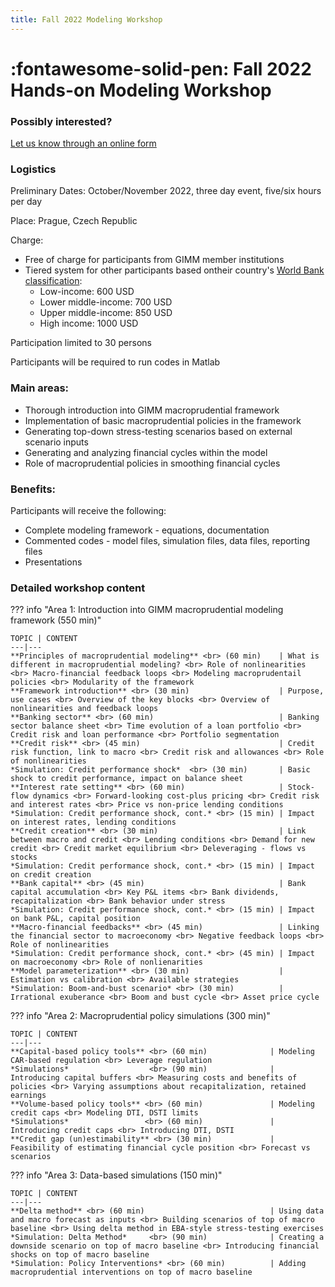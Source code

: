 ```yaml
--- 
title: Fall 2022 Modeling Workshop
---
```


# :fontawesome-solid-pen: Fall 2022 Hands-on Modeling Workshop

### Possibly interested?

[Let us know through an online form](https://forms.monday.com/forms/ca9e6c480ec5d2f37aeb7497408d8d4c?r=use1)


### Logistics

Preliminary Dates:  October/November 2022, three day event, five/six hours per day

Place: Prague, Czech Republic

Charge: 

* Free of charge for participants from GIMM member institutions
* Tiered system for other participants based ontheir  country's [World Bank classification](https://datatopics.worldbank.org/world-development-indicators/the-world-by-income-and-region.html):
    * Low-income: 600 USD
    * Lower middle-income: 700 USD
    * Upper middle-income: 850 USD
    * High income: 1000 USD


Participation limited to 30 persons

Participants will be required to run codes in Matlab

### Main areas:

* Thorough introduction into GIMM macroprudential framework
* Implementation of basic macroprudential policies in the framework
* Generating top-down stress-testing scenarios based on external scenario inputs
* Generating and analyzing financial cycles within the model
* Role of macroprudential policies in smoothing financial cycles

### Benefits:
Participants will receive the following:

* Complete modeling framework - equations, documentation
* Commented codes - model files, simulation files, data files, reporting files
* Presentations


 
### Detailed workshop content
??? info "Area 1: Introduction into GIMM macroprudential modeling framework (550 min)" 

    TOPIC | CONTENT
    ---|---
    **Principles of macroprudential modeling** <br> (60 min)    | What is different in macroprudential modeling? <br> Role of nonlinearities <br> Macro-financial feedback loops <br> Modeling macroprudentail policies <br> Modularity of the framework
    **Framework introduction** <br> (30 min)                    | Purpose, use cases <br> Overview of the key blocks <br> Overview of nonlinearities and feedback loops
    **Banking sector** <br> (60 min)                            | Banking sector balance sheet <br> Time evolution of a loan portfolio <br> Credit risk and loan performance <br> Portfolio segmentation
    **Credit risk** <br> (45 min)                               | Credit risk function, link to macro <br> Credit risk and allowances <br> Role of nonlinearities
    *Simulation: Credit performance shock*  <br> (30 min)       | Basic shock to credit performance, impact on balance sheet
    **Interest rate setting** <br> (60 min)                     | Stock-flow dynamics <br> Forward-looking cost-plus pricing <br> Credit risk and interest rates <br> Price vs non-price lending conditions
    *Simulation: Credit performance shock, cont.* <br> (15 min) | Impact on interest rates, lending conditions
    **Credit creation** <br> (30 min)                           | Link between macro and credit <br> Lending conditions <br> Demand for new credit <br> Credit market equilibrium <br> Deleveraging - flows vs stocks 
    *Simulation: Credit performance shock, cont.* <br> (15 min) | Impact on credit creation
    **Bank capital** <br> (45 min)                              | Bank capital accumulation <br> Key P&L items <br> Bank dividends, recapitalization <br> Bank behavior under stress
    *Simulation: Credit performance shock, cont.* <br> (15 min) | Impact on bank P&L, capital position
    **Macro-financial feedbacks** <br> (45 min)                 | Linking the financial sector to macroeconomy <br> Negative feedback loops <br> Role of nonlinearities
    *Simulation: Credit performance shock, cont.* <br> (45 min) | Impact on macroeconomy <br> Role of nonlienarities
    **Model parameterization** <br> (30 min)                    | Estimation vs calibration <br> Available strategies
    *Simulation: Boom-and-bust scenario* <br> (30 min)          | Irrational exuberance <br> Boom and bust cycle <br> Asset price cycle
 
 
??? info "Area 2: Macroprudential policy simulations (300 min)"

    TOPIC | CONTENT
    ---|---
    **Capital-based policy tools** <br> (60 min)              | Modeling CAR-based regulation <br> Leverage regulation
    *Simulations*                  <br> (90 min)              | Introducing capital buffers <br> Measuring costs and benefits of policies <br> Varying assumptions about recapitalization, retained earnings
    **Volume-based policy tools** <br> (60 min)               | Modeling credit caps <br> Modeling DTI, DSTI limits
    *Simulations*                 <br> (60 min)               | Introducing credit caps <br> Introducing DTI, DSTI
    **Credit gap (un)estimability** <br> (30 min)             | Feasibility of estimating financial cycle position <br> Forecast vs scenarios
 
??? info "Area 3: Data-based simulations (150 min)"

    TOPIC | CONTENT
    ---|---
    **Delta method** <br> (60 min)                            | Using data and macro forecast as inputs <br> Building scenarios of top of macro baseline <br> Using delta method in EBA-style stress-testing exercises
    *Simulation: Delta Method*     <br> (90 min)              | Creating a downside scenario on top of macro baseline <br> Introducing financial shocks on top of macro baseline
    *Simulation: Policy Interventions* <br> (60 min)          | Adding macroprudential interventions on top of macro baseline

